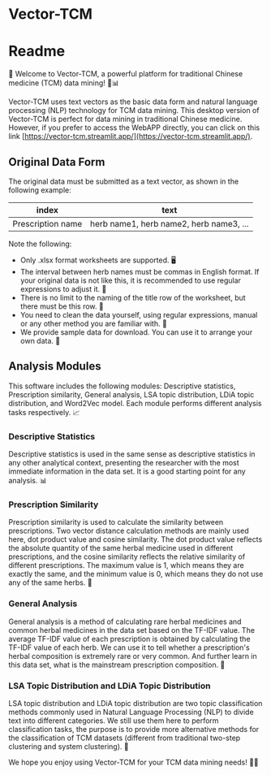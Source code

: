 # Vector-TCM
# Readme

👋 Welcome to Vector-TCM, a powerful platform for traditional Chinese medicine (TCM) data mining! 🌿📊

Vector-TCM uses text vectors as the basic data form and natural language processing (NLP) technology for TCM data mining. This desktop version of Vector-TCM is perfect for data mining in traditional Chinese medicine. However, if you prefer to access the WebAPP directly, you can click on this link [https://vector-tcm.streamlit.app/](https://vector-tcm.streamlit.app/).

## Original Data Form

The original data must be submitted as a text vector, as shown in the following example:

| index | text |
| --- | --- |
| Prescription name | herb name1, herb name2, herb name3, ... |

Note the following:

- Only .xlsx format worksheets are supported. 🖥️
- The interval between herb names must be commas in English format. If your original data is not like this, it is recommended to use regular expressions to adjust it. 🧐
- There is no limit to the naming of the title row of the worksheet, but there must be this row. 📑
- You need to clean the data yourself, using regular expressions, manual or any other method you are familiar with. 🧹
- We provide sample data for download. You can use it to arrange your own data. 📂

## Analysis Modules

This software includes the following modules: Descriptive statistics, Prescription similarity, General analysis, LSA topic distribution, LDiA topic distribution, and Word2Vec model. Each module performs different analysis tasks respectively. 📈

### Descriptive Statistics

Descriptive statistics is used in the same sense as descriptive statistics in any other analytical context, presenting the researcher with the most immediate information in the data set. It is a good starting point for any analysis. 📊

### Prescription Similarity

Prescription similarity is used to calculate the similarity between prescriptions. Two vector distance calculation methods are mainly used here, dot product value and cosine similarity. The dot product value reflects the absolute quantity of the same herbal medicine used in different prescriptions, and the cosine similarity reflects the relative similarity of different prescriptions. The maximum value is 1, which means they are exactly the same, and the minimum value is 0, which means they do not use any of the same herbs. 🌿

### General Analysis

General analysis is a method of calculating rare herbal medicines and common herbal medicines in the data set based on the TF-IDF value. The average TF-IDF value of each prescription is obtained by calculating the TF-IDF value of each herb. We can use it to tell whether a prescription's herbal composition is extremely rare or very common. And further learn in this data set, what is the mainstream prescription composition. 🧐

### LSA Topic Distribution and LDiA Topic Distribution

LSA topic distribution and LDiA topic distribution are two topic classification methods commonly used in Natural Language Processing (NLP) to divide text into different categories. We still use them here to perform classification tasks, the purpose is to provide more alternative methods for the classification of TCM datasets (different from traditional two-step clustering and system clustering). 📑

We hope you enjoy using Vector-TCM for your TCM data mining needs! 🌿🔎
 
